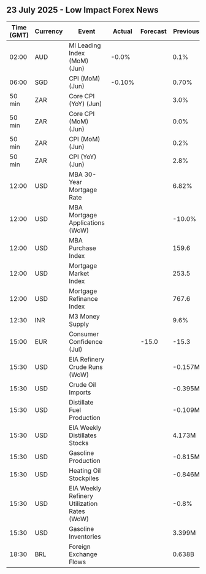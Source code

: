 ## 23 July 2025 - Low Impact Forex News

| Time (GMT) | Currency | Event | Actual | Forecast | Previous |
|------|----------|-------|--------|----------|----------|
| 02:00 | AUD | MI Leading Index (MoM) (Jun) | -0.0% |  | 0.1% |
| 06:00 | SGD | CPI (MoM) (Jun) | -0.10% |  | 0.70% |
| 50 min | ZAR | Core CPI (YoY) (Jun) |  |  | 3.0% |
| 50 min | ZAR | Core CPI (MoM) (Jun) |  |  | 0.0% |
| 50 min | ZAR | CPI (MoM) (Jun) |  |  | 0.2% |
| 50 min | ZAR | CPI (YoY) (Jun) |  |  | 2.8% |
| 12:00 | USD | MBA 30-Year Mortgage Rate |  |  | 6.82% |
| 12:00 | USD | MBA Mortgage Applications (WoW) |  |  | -10.0% |
| 12:00 | USD | MBA Purchase Index |  |  | 159.6 |
| 12:00 | USD | Mortgage Market Index |  |  | 253.5 |
| 12:00 | USD | Mortgage Refinance Index |  |  | 767.6 |
| 12:30 | INR | M3 Money Supply |  |  | 9.6% |
| 15:00 | EUR | Consumer Confidence (Jul) |  | -15.0 | -15.3 |
| 15:30 | USD | EIA Refinery Crude Runs (WoW) |  |  | -0.157M |
| 15:30 | USD | Crude Oil Imports |  |  | -0.395M |
| 15:30 | USD | Distillate Fuel Production |  |  | -0.109M |
| 15:30 | USD | EIA Weekly Distillates Stocks |  |  | 4.173M |
| 15:30 | USD | Gasoline Production |  |  | -0.815M |
| 15:30 | USD | Heating Oil Stockpiles |  |  | -0.846M |
| 15:30 | USD | EIA Weekly Refinery Utilization Rates (WoW) |  |  | -0.8% |
| 15:30 | USD | Gasoline Inventories |  |  | 3.399M |
| 18:30 | BRL | Foreign Exchange Flows |  |  | 0.638B |
